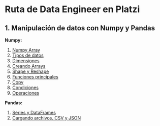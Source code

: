 # Ruta de Data Engineer en Platzi

## 1. Manipulación de datos con Numpy y Pandas

**__Numpy:__**  
1. [Numpy Array](https://github.com/bscanoa/data_enginner_route/blob/1041891350ca1283f04e148e8609a748a2026e8c/manipulacion_de_datos_numpy_y_pandas/el%20array.ipynb)
2. [Tipos de datos](manipulacion_de_datos_numpy_y_pandas/tipos%20de%20datos%20numpy.ipynb)
3. [Dimensiones](manipulacion_de_datos_numpy_y_pandas/dimensiones.ipynb)
4. [Creando Arrays](manipulacion_de_datos_numpy_y_pandas/creando%20arrays.ipynb)
5. [Shape y Reshape](manipulacion_de_datos_numpy_y_pandas/shape%20&%20reshape.ipynb)
6. [Funciones principales](manipulacion_de_datos_numpy_y_pandas/funciones%20principales%20en%20numpy.ipynb)
7. [Copy](manipulacion_de_datos_numpy_y_pandas/copy.ipynb)
8. [Condiciones](manipulacion_de_datos_numpy_y_pandas/condiciones.ipynb)
9. [Operaciones](manipulacion_de_datos_numpy_y_pandas/operaciones.ipynb)
      
**__Pandas:__**
1. [Series y DataFrames](manipulacion_de_datos_numpy_y_pandas/series_dataframes.ipynb)
2. [Cargando archivos, CSV y JSON](manipulacion_de_datos_numpy_y_pandas/cargando%20archivos.ipynb)